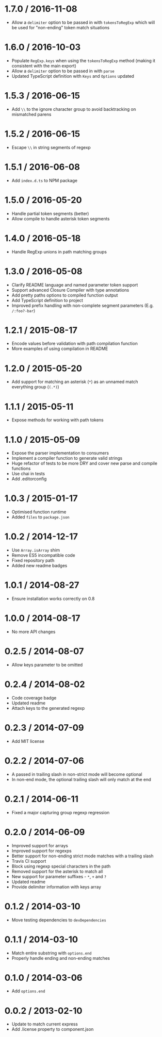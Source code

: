1.7.0 / 2016-11-08
==================

* Allow a `delimiter` option to be passed in with `tokensToRegExp` which will be used for "non-ending" token match
  situations

1.6.0 / 2016-10-03
==================

* Populate `RegExp.keys` when using the `tokensToRegExp` method (making it consistent with the main export)
* Allow a `delimiter` option to be passed in with `parse`
* Updated TypeScript definition with `Keys` and `Options` updated

1.5.3 / 2016-06-15
==================

* Add `\\` to the ignore character group to avoid backtracking on mismatched parens

1.5.2 / 2016-06-15
==================

* Escape `\\` in string segments of regexp

1.5.1 / 2016-06-08
==================

* Add `index.d.ts` to NPM package

1.5.0 / 2016-05-20
==================

* Handle partial token segments (better)
* Allow compile to handle asterisk token segments

1.4.0 / 2016-05-18
==================

* Handle RegExp unions in path matching groups

1.3.0 / 2016-05-08
==================

* Clarify README language and named parameter token support
* Support advanced Closure Compiler with type annotations
* Add pretty paths options to compiled function output
* Add TypeScript definition to project
* Improved prefix handling with non-complete segment parameters (E.g. `/:foo?-bar`)

1.2.1 / 2015-08-17
==================

* Encode values before validation with path compilation function
* More examples of using compilation in README

1.2.0 / 2015-05-20
==================

* Add support for matching an asterisk (`*`) as an unnamed match everything group (`(.*)`)

1.1.1 / 2015-05-11
==================

* Expose methods for working with path tokens

1.1.0 / 2015-05-09
==================

* Expose the parser implementation to consumers
* Implement a compiler function to generate valid strings
* Huge refactor of tests to be more DRY and cover new parse and compile functions
* Use chai in tests
* Add .editorconfig

1.0.3 / 2015-01-17
==================

* Optimised function runtime
* Added `files` to `package.json`

1.0.2 / 2014-12-17
==================

* Use `Array.isArray` shim
* Remove ES5 incompatible code
* Fixed repository path
* Added new readme badges

1.0.1 / 2014-08-27
==================

* Ensure installation works correctly on 0.8

1.0.0 / 2014-08-17
==================

* No more API changes

0.2.5 / 2014-08-07
==================

* Allow keys parameter to be omitted

0.2.4 / 2014-08-02
==================

* Code coverage badge
* Updated readme
* Attach keys to the generated regexp

0.2.3 / 2014-07-09
==================

* Add MIT license

0.2.2 / 2014-07-06
==================

* A passed in trailing slash in non-strict mode will become optional
* In non-end mode, the optional trailing slash will only match at the end

0.2.1 / 2014-06-11
==================

* Fixed a major capturing group regexp regression

0.2.0 / 2014-06-09
==================

* Improved support for arrays
* Improved support for regexps
* Better support for non-ending strict mode matches with a trailing slash
* Travis CI support
* Block using regexp special characters in the path
* Removed support for the asterisk to match all
* New support for parameter suffixes - `*`, `+` and `?`
* Updated readme
* Provide delimiter information with keys array

0.1.2 / 2014-03-10
==================

* Move testing dependencies to `devDependencies`

0.1.1 / 2014-03-10
==================

* Match entire substring with `options.end`
* Properly handle ending and non-ending matches

0.1.0 / 2014-03-06
==================

* Add `options.end`

0.0.2 / 2013-02-10
==================

* Update to match current express
* Add .license property to component.json
